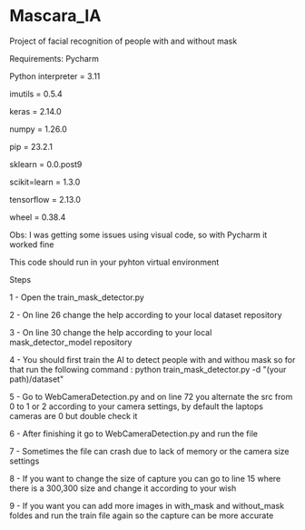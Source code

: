 # Mascara_IA

Project of facial recognition of people with and without mask


Requirements:
Pycharm 

Python interpreter = 3.11

imutils = 0.5.4

keras = 2.14.0

numpy = 1.26.0

pip = 23.2.1

sklearn = 0.0.post9

scikit=learn = 1.3.0

tensorflow = 2.13.0

wheel = 0.38.4

Obs: I was getting some issues using visual code, so with Pycharm it worked fine

This code should run in your pyhton virtual environment

Steps

1 - Open the train_mask_detector.py

2 - On line 26 change the help according to your local dataset repository

3 - On line 30 change the help according to your local mask_detector_model repository

4 - You should first train the AI to detect people with and withou mask so for that run the following command : python train_mask_detector.py -d "(your path)/dataset"

5 - Go to WebCameraDetection.py and on line 72 you alternate the src from 0 to 1 or 2 according to your camera settings, by default the laptops cameras are 0 but double check it

6 - After finishing it go to WebCameraDetection.py and run the file

7 - Sometimes the file can crash due to lack of memory or the camera size settings

8 - If you want to change the size of capture you can go to line 15 where there is a 300,300 size and change it according to your wish

9 - If you want you can add more images in with_mask and without_mask foldes and run the train file again so the capture can be more accurate
